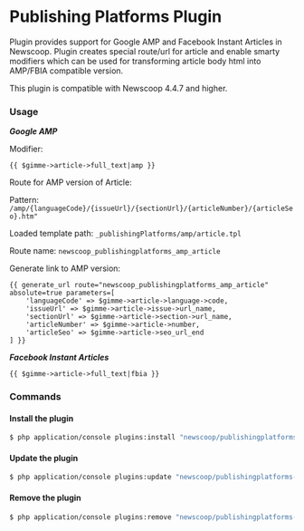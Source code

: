 # Publishing Platforms Plugin

Plugin provides support for Google AMP and Facebook Instant Articles in Newscoop. Plugin creates special route/url for article and enable smarty modifiers which can be used for transforming article body html into AMP/FBIA compatible version.

This plugin is compatible with Newscoop 4.4.7 and higher.

### Usage

***Google AMP***

Modifier:

```{{ $gimme->article->full_text|amp }}```

Route for AMP version of Article:

Pattern: ```/amp/{languageCode}/{issueUrl}/{sectionUrl}/{articleNumber}/{articleSeo}.htm"```

Loaded template path: ```_publishingPlatforms/amp/article.tpl```

Route name: ```newscoop_publishingplatforms_amp_article```

Generate link to AMP version:

```
{{ generate_url route="newscoop_publishingplatforms_amp_article" absolute=true parameters=[
    'languageCode' => $gimme->article->language->code,
    'issueUrl' => $gimme->article->issue->url_name,
    'sectionUrl' => $gimme->article->section->url_name,
    'articleNumber' => $gimme->article->number,
    'articleSeo' => $gimme->article->seo_url_end
] }}

```



***Facebook Instant Articles***

```{{ $gimme->article->full_text|fbia }}```


### Commands
#### Install the plugin

``` bash
$ php application/console plugins:install "newscoop/publishingplatforms-plugin-bundle" --env=prod
```

#### Update the plugin

``` bash
$ php application/console plugins:update "newscoop/publishingplatforms-plugin-bundle" --env=prod
```

#### Remove the plugin

``` bash
$ php application/console plugins:remove "newscoop/publishingplatforms-plugin-bundle" --env=prod
```
